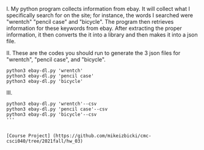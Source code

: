 I. My python program collects information from ebay. It will collect what I specifically search for on the site; for instance, the words I searched were "wrentch" "pencil case" and "bicycle". The program then retrieves information for these keywords from ebay. After extracting the proper information, it then converts the it into a library and then makes it into a json file. 

II. These are the codes you should run to generate the 3 json files for "wrentch", "pencil case", and "bicycle". 

```
python3 ebay-dl.py 'wrentch'  
python3 ebay-dl.py 'pencil case'  
python3 ebay-dl.py 'bicycle'  
```

III. 
```
python3 ebay-dl.py 'wrentch'--csv  
python3 ebay-dl.py 'pencil case'--csv 
python3 ebay-dl.py 'bicycle'--csv 
'''


[Course Project] (https://github.com/mikeizbicki/cmc-csci040/tree/2021fall/hw_03)
